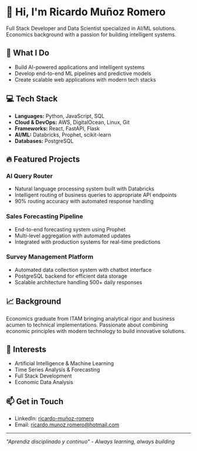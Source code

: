 # 👋 Hi, I'm Ricardo Muñoz Romero

Full Stack Developer and Data Scientist specialized in AI/ML solutions. Economics background with a passion for building intelligent systems.

## 🚀 What I Do

- Build AI-powered applications and intelligent systems
- Develop end-to-end ML pipelines and predictive models
- Create scalable web applications with modern tech stacks

## 💻 Tech Stack

- **Languages:** Python, JavaScript, SQL
- **Cloud & DevOps:** AWS, DigitalOcean, Linux, Git
- **Frameworks:** React, FastAPI, Flask
- **AI/ML:** Databricks, Prophet, scikit-learn
- **Databases:** PostgreSQL

## 🔥 Featured Projects

### AI Query Router
- Natural language processing system built with Databricks
- Intelligent routing of business queries to appropriate API endpoints
- 90% routing accuracy with automated response handling

### Sales Forecasting Pipeline
- End-to-end forecasting system using Prophet
- Multi-level aggregation with automated updates
- Integrated with production systems for real-time predictions

### Survey Management Platform
- Automated data collection system with chatbot interface
- PostgreSQL backend for efficient data storage
- Scalable architecture handling 500+ daily responses

## 📈 Background

Economics graduate from ITAM bringing analytical rigor and business acumen to technical implementations. Passionate about combining economic principles with modern technology to build innovative solutions.

## 🌟 Interests

- Artificial Intelligence & Machine Learning
- Time Series Analysis & Forecasting
- Full Stack Development
- Economic Data Analysis

## 📫 Get in Touch

- LinkedIn: [ricardo-muñoz-romero](https://linkedin.com/in/ricardo-muñoz-romero)
- Email: ricardo.munoz.romero@hotmail.com

---
*"Aprendiz disciplinado y continuo" - Always learning, always building*
